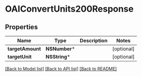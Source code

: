 # OAIConvertUnits200Response

## Properties
Name | Type | Description | Notes
------------ | ------------- | ------------- | -------------
**targetAmount** | **NSNumber*** |  | [optional] 
**targetUnit** | **NSString*** |  | [optional] 

[[Back to Model list]](../README.md#documentation-for-models) [[Back to API list]](../README.md#documentation-for-api-endpoints) [[Back to README]](../README.md)


